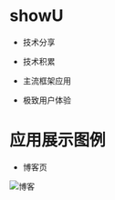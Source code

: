 # showU

- 技术分享

- 技术积累

- 主流框架应用

- 极致用户体验

# 应用展示图例

- 博客页

![博客](https://github.com/githubzouqi/showU/tree/master/displayImage/boke.jpg)
